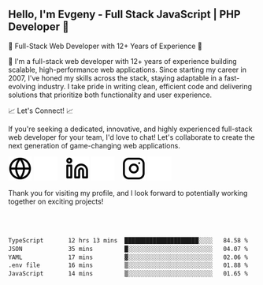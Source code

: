 ## Hello, I'm Evgeny - Full Stack JavaScript | PHP Developer 👋

🚀 Full-Stack Web Developer with 12+ Years of Experience 🚀

👋 I'm a full-stack web developer with 12+ years of experience building scalable, high-performance web applications. Since starting my career in 2007, I've honed my skills across the stack, staying adaptable in a fast-evolving industry. I take pride in writing clean, efficient code and delivering solutions that prioritize both functionality and user experience.

📈 Let's Connect! 📈

If you're seeking a dedicated, innovative, and highly experienced full-stack web developer for your team, I'd love to chat! Let's collaborate to create the next generation of game-changing web applications.

[![website](./img/globe-light.svg)](https://tradiry.com#gh-light-mode-only)
[![website](./img/globe-dark.svg)](https://tradiry.com#gh-dark-mode-only)
&nbsp;&nbsp;
[![website](./img/linkedin-light.svg)](https://www.linkedin.com/in/etulikov#gh-light-mode-only)
[![website](./img/linkedin-dark.svg)](https://www.linkedin.com/in/etulikov#gh-dark-mode-only)
&nbsp;&nbsp;
[![website](./img/instagram-light.svg)](https://www.instagram.com/evgenytulikov/#gh-light-mode-only)
[![website](./img/instagram-dark.svg)](https://www.instagram.com/evgenytulikov/#gh-dark-mode-only)

Thank you for visiting my profile, and I look forward to potentially working together on exciting projects!

<br />
<br />

<!--START_SECTION:waka-->

```txt
TypeScript       12 hrs 13 mins  █████████████████████░░░░   84.58 %
JSON             35 mins         █░░░░░░░░░░░░░░░░░░░░░░░░   04.07 %
YAML             17 mins         ▓░░░░░░░░░░░░░░░░░░░░░░░░   02.06 %
.env file        16 mins         ▒░░░░░░░░░░░░░░░░░░░░░░░░   01.88 %
JavaScript       14 mins         ▒░░░░░░░░░░░░░░░░░░░░░░░░   01.65 %
```

<!--END_SECTION:waka-->
